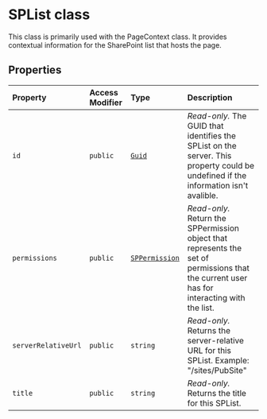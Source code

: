 # SPList class







This class is primarily used with the PageContext class. It provides contextual information for the SharePoint list that hosts the page.



## Properties

| Property	   | Access Modifier | Type	| Description|
|:-------------|:----|:-------|:-----------|
|`id`     | `public` | [`Guid`](../sp-core-library/class/guid.md) | _Read-only._ The GUID that identifies the SPList on the server. This property could be undefined if the information isn't avalible. |
|`permissions`     | `public` | [`SPPermission`](../sp-page-context/class/sppermission.md) | _Read-only._ Return the SPPermission object that represents the set of permissions that the current user has for interacting with the list. |
|`serverRelativeUrl`     | `public` | `string` | _Read-only._ Returns the server-relative URL for this SPList. Example: "/sites/PubSite" |
|`title`     | `public` | `string` | _Read-only._ Returns the title for this SPList. |







